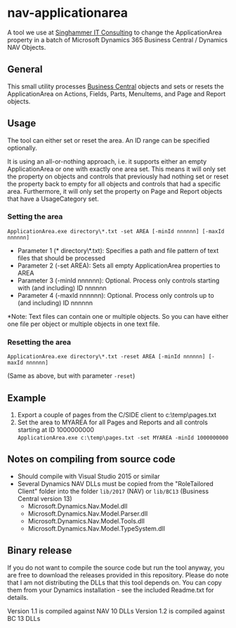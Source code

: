 # nav-applicationarea
A tool we use at [Singhammer IT Consulting](https://www.singhammer.com/) to change the ApplicationArea property in a batch of Microsoft Dynamics 365 Business Central / Dynamics NAV Objects.

## General
This small utility processes [Business Central](https://dynamics.microsoft.com/en-us/business-central/overview/) objects and sets or resets the ApplicationArea on Actions, Fields, Parts, MenuItems, and Page and Report objects.

## Usage
The tool can either set or reset the area. An ID range can be specified optionally.

It is using an all-or-nothing approach, i.e. it supports either an empty ApplicationArea or one with exactly one area set. This means it will only set the property on objects and controls that previously had nothing set or reset the property back to empty for all objects and controls that had a specific area. Furthermore, it will only set the property on Page and Report objects that have a UsageCategory set.

### Setting the area
`ApplicationArea.exe directory\*.txt -set AREA [-minId nnnnnn] [-maxId nnnnnn]`

* Parameter 1 (* directory\\*.txt): Specifies a path and file pattern of text files that should be processed
* Parameter 2 (-set AREA): Sets all empty ApplicationArea properties to AREA
* Parameter 3 (-minId nnnnnn): Optional. Process only controls starting with (and including) ID nnnnnn
* Parameter 4 (-maxId nnnnnn): Optional. Process only controls up to (and including) ID nnnnnn

*Note: Text files can contain one or multiple objects. So you can have either one file per object or multiple objects in one text file.

### Resetting the area
`ApplicationArea.exe directory\*.txt -reset AREA [-minId nnnnnn] [-maxId nnnnnn]`

(Same as above, but with parameter `-reset`)

## Example

1. Export a couple of pages from the C/SIDE client to c:\temp\pages.txt
1. Set the area to MYAREA for all Pages and Reports and all controls starting at ID 1000000000<br>
`ApplicationArea.exe c:\temp\pages.txt -set MYAREA -minId 1000000000`

## Notes on compiling from source code

* Should compile with Visual Studio 2015 or similar
* Several Dynamics NAV DLLs must be copied from the "RoleTailored Client" folder into the folder `lib/2017` (NAV) or `lib/BC13` (Business Central version 13)
  * Microsoft.Dynamics.Nav.Model.dll
  * Microsoft.Dynamics.Nav.Model.Parser.dll
  * Microsoft.Dynamics.Nav.Model.Tools.dll
  * Microsoft.Dynamics.Nav.Model.TypeSystem.dll

## Binary release

If you do not want to compile the source code but run the tool anyway, you are free to download the releases provided in this repository. Please do note that I am not distributing the DLLs that this tool depends on. You can copy them from your Dynamics installation - see the included Readme.txt for details.

Version 1.1 is compiled against NAV 10 DLLs
Version 1.2 is compiled against BC 13 DLLs
